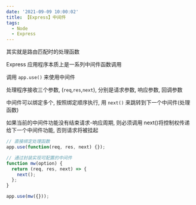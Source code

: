 ```yaml
---
date: '2021-09-09 10:00:02'
title: 【Express】中间件
tags:
  - Node
  - Express
---
```


其实就是路由匹配时的处理函数

Express 应用程序本质上是一系列中间件函数调用

调用 `app.use()` 来使用中间件

处理程序接收三个参数, (`req`,`res`,`next`), 分别是请求参数, 响应参数, 回调参数

中间件可以绑定多个, 按照绑定顺序执行, 用 `next()` 来跳转到下一个中间件(处理函数)

如果当前的中间件功能没有结束请求-响应周期, 则必须调用 next()将控制权传递给下一个中间件功能, 否则请求将被挂起

```js
// 直接绑定处理函数
app.use(function(req, res, next) {});

// 通过封装实现可配置的中间件
function mw(option) {
  return (req, res, next) => {
    next();
  };
}

app.use(mw({}));
```
